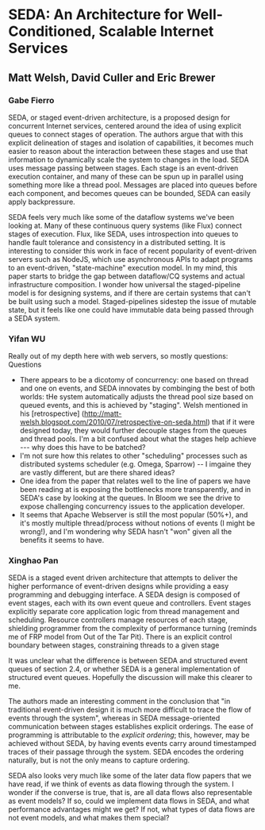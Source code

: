 # SEDA: An Architecture for Well-Conditioned, Scalable Internet Services
## Matt Welsh, David Culler and Eric Brewer

### Gabe Fierro
SEDA, or staged event-driven architecture, is a proposed design for concurrent Internet services, centered around the idea
of using explicit queues to connect stages of operation. The authors argue that with this explicit delineation of
stages and isolation of capabilities, it becomes much easier to reason about the interaction between these stages
and use that information to dynamically scale the system to changes in the load. SEDA uses message passing between
stages. Each stage is an event-driven execution container, and many of these can be spun up in parallel
using something more like a thread pool. Messages are placed into queues before each component, and becomes queues
can be bounded, SEDA can easily apply backpressure.

SEDA feels very much like some of the dataflow systems we've been looking at. Many of these continuous query systems
(like Flux) connect stages of execution. Flux, like SEDA, uses introspection into queues to handle fault tolerance
and consistency in a distributed setting. It is interesting to consider this work in face of recent popularity
of event-driven servers such as NodeJS, which use asynchronous APIs to adapt programs to an event-driven, "state-machine"
execution model. In my mind, this paper starts to bridge the gap between dataflow/CQ systems and actual infrastructure
composition. I wonder how universal the staged-pipeline model is for designing systems, and if there are certain
systems that can't be built using such a model. Staged-pipelines sidestep the issue of mutable state, but it feels
like one could have immutable data being passed through a SEDA system.

### Yifan WU

Really out of my depth here with web servers, so mostly questions:
Questions
- There appears to be a dicotomy of concurrency: one based on thread and one on events, and SEDA
innovates by combinging the best of both worlds: tHe system automatically adjusts the thread pool
size based on queued events, and this is achieved by "staging". Welsh mentioned in his [retrospective]
(http://matt-welsh.blogspot.com/2010/07/retrospective-on-seda.html) that if it were designed today,
they would further decouple stages from the queues and thread pools. I'm a bit confused about what
the stages help achieve --- why does this have to be batched?
- I'm not sure how this relates to other "scheduling" processes such as distributed systems scheduler
(e.g. Omega, Sparrow) -- I imgaine they are vastly different, but are there shared ideas?
- One idea from the paper that relates well to the line of papers we have been reading at is exposing
the bottlenecks more transparently, and in SEDA's case by looking at the queues. In Bloom we see the
drive to expose challenging concurrency issues to the application developer.
- It seems that Apache Webserver is still the most popular (50%+), and it's mostly multiple
thread/process without notions of events (I might be wrong!), and I'm wondering why SEDA hasn't
"won" given all the benefits it seems to have.


### Xinghao Pan
SEDA is a staged event driven architecture that attempts to deliver the higher performance of event-driven designs while providing a easy programming and debugging interface.
A SEDA design is composed of event stages, each with its own event queue and controllers.
Event stages explicitly separate core application logic from thread management and scheduling.
Resource controllers manage resources of each stage, shielding programmer from the complexity of performance turning (reminds me of FRP model from Out of the Tar Pit).
There is an explicit control boundary between stages, constraining threads to a given stage

It was unclear what the difference is between SEDA and structured event queues of section 2.4, or whether SEDA is a general implementation of structured event queues. Hopefully the discussion will make this clearer to me.

The authors made an interesting comment in the conclusion that "in traditional event-driven design it is much more difficult to trace the flow of events through the system", whereas in SEDA message-oriented communication between stages establishes explicit orderings.
The ease of programming is attributable to the *explicit ordering*; this, however, may be achieved without SEDA, by having events events carry around timestamped traces of their passage through the system. SEDA encodes the ordering naturally, but is not the only means to capture ordering.

SEDA also looks very much like some of the later data flow papers that we have read, if we think of events as data flowing through the system.
I wonder if the converse is true, that is, are all data flows also representable as event models?
If so, could we implement data flows in SEDA, and what performance advantages might we get?
If not, what types of data flows are not event models, and what makes them special?
